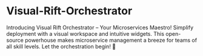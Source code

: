 # Visual-Rift-Orchestrator
Introducing Visual Rift Orchestrator – Your Microservices Maestro! Simplify deployment with a visual workspace and intuitive widgets. This open-source powerhouse makes microservice management a breeze for teams of all skill levels. Let the orchestration begin! 🚀
